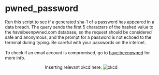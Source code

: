 # pwned_password

Run this script to see if a generated sha-1 of a password has appeared in a data breach. The query sends the first 5 characters of the hashed value to the haveibeenpwned.com database, so the request should be considered safe and anonymous, and the prompt for a password is not echoed to the terminal during typing. Be careful with your passwords on the internet.<br /><br />
To check if an email account is compromised, go to <a href="https://haveibeenpwned.com/">haveibeenpwned</a> for more info.


<p align="center">Inserting relevant xkcd here:
<img src="https://imgs.xkcd.com/comics/password_strength.png" alt="xkcd"></p>
